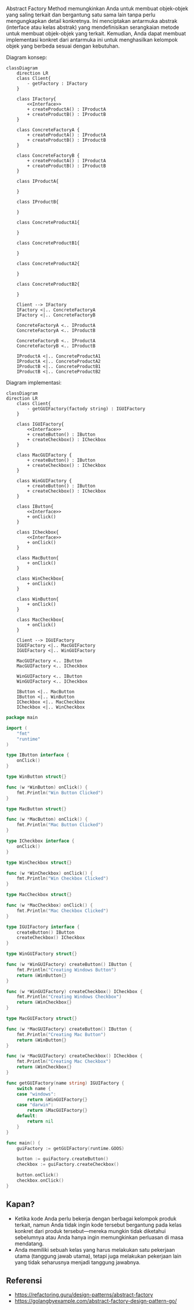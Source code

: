 Abstract Factory Method memungkinkan Anda untuk membuat objek-objek yang saling terkait dan bergantung satu sama lain tanpa perlu mengungkapkan detail konkretnya. Ini menciptakan antarmuka abstrak (interface atau kelas abstrak) yang mendefinisikan serangkaian metode untuk membuat objek-objek yang terkait. Kemudian, Anda dapat membuat implementasi konkret dari antarmuka ini untuk menghasilkan kelompok objek yang berbeda sesuai dengan kebutuhan.

Diagram konsep:

```mermaid
classDiagram
    direction LR
    class Client{
        - getFactory : IFactory
    }

    class IFactory{
        <<Interface>>
        + createProductA() : IProductA
        + createProductB() : IProductB
    }

    class ConcreteFactoryA {
        + createProductA() : IProductA
        + createProductB() : IProductB
    }

    class ConcreteFactoryB {
        + createProductA() : IProductA
        + createProductB() : IProductB
    }

    class IProductA{
        
    }
    
    class IProductB{
        
    }

    class ConcreteProductA1{

    }

    class ConcreteProductB1{
        
    }
    
    class ConcreteProductA2{

    }

    class ConcreteProductB2{
        
    }

    Client --> IFactory
    IFactory <|.. ConcreteFactoryA
    IFactory <|.. ConcreteFactoryB

    ConcreteFactoryA <.. IProductA
    ConcreteFactoryA <.. IProductB

    ConcreteFactoryB <.. IProductA
    ConcreteFactoryB <.. IProductB

    IProductA <|.. ConcreteProductA1 
    IProductA <|.. ConcreteProductA2 
    IProductB <|.. ConcreteProductB1 
    IProductB <|.. ConcreteProductB2 

```

Diagram implementasi:

```mermaid
classDiagram
direction LR
    class Client{
        - getGUIFactory(factody string) : IGUIFactory
    }

    class IGUIFactory{
        <<Interface>>
        + createButton() : IButton
        + createCheckbox() : ICheckbox
    }

    class MacGUIFactory {
        + createButton() : IButton
        + createCheckbox() : ICheckbox
    }

    class WinGUIFactory {
        + createButton() : IButton
        + createCheckbox() : ICheckbox
    }

    class IButton{
        <<Interface>>
        + onClick()
    }
    
    class ICheckbox{
        <<Interface>>
        + onClick()
    }

    class MacButton{
        + onClick()
    }

    class WinCheckbox{
        + onClick()
    }
    
    class WinButton{
        + onClick()
    }

    class MacCheckbox{
        + onClick()
    }

    Client --> IGUIFactory
    IGUIFactory <|.. MacGUIFactory
    IGUIFactory <|.. WinGUIFactory

    MacGUIFactory <.. IButton
    MacGUIFactory <.. ICheckbox

    WinGUIFactory <.. IButton
    WinGUIFactory <.. ICheckbox

    IButton <|.. MacButton
    IButton <|.. WinButton
    ICheckbox <|.. MacCheckbox
    ICheckbox <|.. WinCheckbox
```

```go
package main

import (
	"fmt"
	"runtime"
)

type IButton interface {
	onClick()
}

type WinButton struct{}

func (w *WinButton) onClick() {
	fmt.Println("Win Button Clicked")
}

type MacButton struct{}

func (w *MacButton) onClick() {
	fmt.Println("Mac Button Clicked")
}

type ICheckbox interface {
	onClick()
}

type WinCheckbox struct{}

func (w *WinCheckbox) onClick() {
	fmt.Println("Win Checkbox Clicked")
}

type MacCheckbox struct{}

func (w *MacCheckbox) onClick() {
	fmt.Println("Mac Checkbox Clicked")
}

type IGUIFactory interface {
	createButton() IButton
	createCheckbox() ICheckbox
}

type WinGUIFactory struct{}

func (w *WinGUIFactory) createButton() IButton {
	fmt.Println("Creating Windows Button")
	return &WinButton{}
}

func (w *WinGUIFactory) createCheckbox() ICheckbox {
	fmt.Println("Creating Windows Checkbox")
	return &WinCheckbox{}
}

type MacGUIFactory struct{}

func (w *MacGUIFactory) createButton() IButton {
	fmt.Println("Creating Mac Button")
	return &WinButton{}
}

func (w *MacGUIFactory) createCheckbox() ICheckbox {
	fmt.Println("Creating Mac Checkbox")
	return &WinCheckbox{}
}

func getGUIFactory(name string) IGUIFactory {
	switch name {
	case "windows":
		return &WinGUIFactory{}
	case "darwin":
		return &MacGUIFactory{}
	default:
		return nil
	}
}

func main() {
	guiFactory := getGUIFactory(runtime.GOOS)

	button := guiFactory.createButton()
	checkbox := guiFactory.createCheckbox()

	button.onClick()
	checkbox.onClick()
}

```

## Kapan?

 - Ketika kode Anda perlu bekerja dengan berbagai kelompok produk terkait, namun Anda tidak ingin kode tersebut bergantung pada kelas konkret dari produk tersebut—mereka mungkin tidak diketahui sebelumnya atau Anda hanya ingin memungkinkan perluasan di masa mendatang.
 - Anda memiliki sebuah kelas yang harus melakukan satu pekerjaan utama (tanggung jawab utama), tetapi juga melakukan pekerjaan lain yang tidak seharusnya menjadi tanggung jawabnya.

## Referensi
- https://refactoring.guru/design-patterns/abstract-factory
- https://golangbyexample.com/abstract-factory-design-pattern-go/
